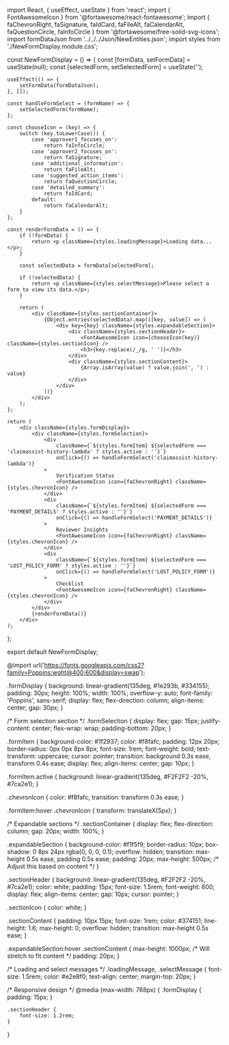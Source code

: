import React, { useEffect, useState } from 'react';
import { FontAwesomeIcon } from '@fortawesome/react-fontawesome';
import { faChevronRight, faSignature, faIdCard, faFileAlt, faCalendarAlt, faQuestionCircle, faInfoCircle } from '@fortawesome/free-solid-svg-icons';
import formDataJson from '../../../Json/NewEntities.json';
import styles from './NewFormDisplay.module.css';

const NewFormDisplay = () => {
    const [formData, setFormData] = useState(null);
    const [selectedForm, setSelectedForm] = useState('');

    useEffect(() => {
        setFormData(formDataJson);
    }, []);

    const handleFormSelect = (formName) => {
        setSelectedForm(formName);
    };

    const chooseIcon = (key) => {
        switch (key.toLowerCase()) {
            case 'approver1_focuses_on':
                return faInfoCircle;
            case 'approver2_focuses_on':
                return faSignature;
            case 'additional_information':
                return faFileAlt;
            case 'suggested_action_items':
                return faQuestionCircle;
            case 'detailed_summary':
                return faIdCard;
            default:
                return faCalendarAlt;
        }
    };

    const renderFormData = () => {
        if (!formData) {
            return <p className={styles.loadingMessage}>Loading data...</p>;
        }

        const selectedData = formData[selectedForm];

        if (!selectedData) {
            return <p className={styles.selectMessage}>Please select a form to view its data.</p>;
        }

        return (
            <div className={styles.sectionContainer}>
                {Object.entries(selectedData).map(([key, value]) => (
                    <div key={key} className={styles.expandableSection}>
                        <div className={styles.sectionHeader}>
                            <FontAwesomeIcon icon={chooseIcon(key)} className={styles.sectionIcon} />
                            <h3>{key.replace(/_/g, ' ')}</h3>
                        </div>
                        <div className={styles.sectionContent}>
                            {Array.isArray(value) ? value.join(', ') : value}
                        </div>
                    </div>
                ))}
            </div>
        );
    };

    return (
        <div className={styles.formDisplay}>
            <div className={styles.formSelection}>
                <div
                    className={`${styles.formItem} ${selectedForm === 'claimassist-history-lambda' ? styles.active : ''}`}
                    onClick={() => handleFormSelect('claimassist-history-lambda')}
                >
                    Verification Status
                    <FontAwesomeIcon icon={faChevronRight} className={styles.chevronIcon} />
                </div>
                <div
                    className={`${styles.formItem} ${selectedForm === 'PAYMENT_DETAILS' ? styles.active : ''}`}
                    onClick={() => handleFormSelect('PAYMENT_DETAILS')}
                >
                    Reviewer Insights
                    <FontAwesomeIcon icon={faChevronRight} className={styles.chevronIcon} />
                </div>
                <div
                    className={`${styles.formItem} ${selectedForm === 'LOST_POLICY_FORM' ? styles.active : ''}`}
                    onClick={() => handleFormSelect('LOST_POLICY_FORM')}
                >
                    Checklist
                    <FontAwesomeIcon icon={faChevronRight} className={styles.chevronIcon} />
                </div>
            </div>
            {renderFormData()}
        </div>
    );
};

export default NewFormDisplay;





@import url('https://fonts.googleapis.com/css2?family=Poppins:wght@400;600&display=swap');

.formDisplay {
    background: linear-gradient(135deg, #1e293b, #334155);
    padding: 30px;
    height: 100%;
    width: 100%;
    overflow-y: auto;
    font-family: 'Poppins', sans-serif;
    display: flex;
    flex-direction: column;
    align-items: center;
    gap: 30px;
}

/* Form selection section */
.formSelection {
    display: flex;
    gap: 15px;
    justify-content: center;
    flex-wrap: wrap;
    padding-bottom: 20px;
}

.formItem {
    background-color: #1f2937;
    color: #f8fafc;
    padding: 12px 20px;
    border-radius: 0px 0px 8px 8px;
    font-size: 1rem;
    font-weight: bold;
    text-transform: uppercase;
    cursor: pointer;
    transition: background 0.3s ease, transform 0.4s ease;
    display: flex;
    align-items: center;
    gap: 10px;
}

.formItem.active {
    background: linear-gradient(135deg, #F2F2F2 -20%, #7ca2e1);
}

.chevronIcon {
    color: #f8fafc;
    transition: transform 0.3s ease;
}

.formItem:hover .chevronIcon {
    transform: translateX(5px);
}

/* Expandable sections */
.sectionContainer {
    display: flex;
    flex-direction: column;
    gap: 20px;
    width: 100%;
}

.expandableSection {
    background-color: #f1f5f9;
    border-radius: 10px;
    box-shadow: 0 8px 24px rgba(0, 0, 0, 0.1);
    overflow: hidden;
    transition: max-height 0.5s ease, padding 0.5s ease;
    padding: 20px;
    max-height: 500px; /* Adjust this based on content */
}

.sectionHeader {
    background: linear-gradient(135deg, #F2F2F2 -20%, #7ca2e1);
    color: white;
    padding: 15px;
    font-size: 1.5rem;
    font-weight: 600;
    display: flex;
    align-items: center;
    gap: 10px;
    cursor: pointer;
}

.sectionIcon {
    color: white;
}

.sectionContent {
    padding: 10px 15px;
    font-size: 1rem;
    color: #374151;
    line-height: 1.6;
    max-height: 0;
    overflow: hidden;
    transition: max-height 0.5s ease;
}

.expandableSection:hover .sectionContent {
    max-height: 1000px; /* Will stretch to fit content */
    padding: 20px;
}

/* Loading and select messages */
.loadingMessage,
.selectMessage {
    font-size: 1.5rem;
    color: #e2e8f0;
    text-align: center;
    margin-top: 20px;
}

/* Responsive design */
@media (max-width: 768px) {
    .formDisplay {
        padding: 15px;
    }

    .sectionHeader {
        font-size: 1.2rem;
    }
}
